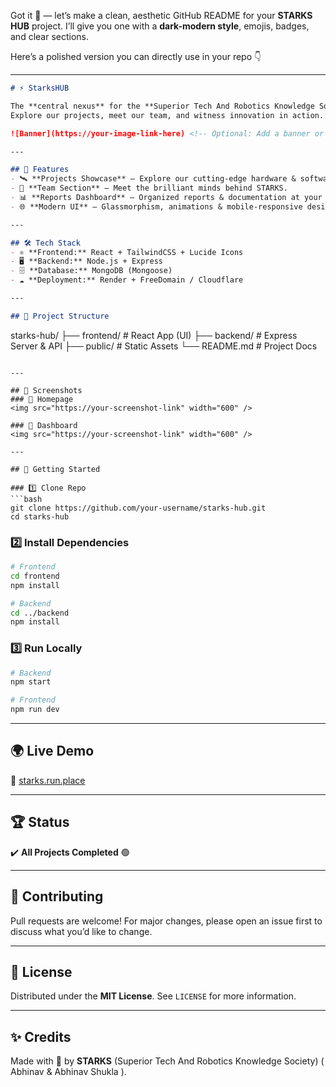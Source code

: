 Got it 🚀 — let’s make a clean, aesthetic GitHub README for your **STARKS HUB** project.
I’ll give you one with a **dark-modern style**, emojis, badges, and clear sections.

Here’s a polished version you can directly use in your repo 👇

---

```markdown
# ⚡ StarksHUB  

The **central nexus** for the **Superior Tech And Robotics Knowledge Society (STARKS)**.  
Explore our projects, meet our team, and witness innovation in action. ✨  

![Banner](https://your-image-link-here) <!-- Optional: Add a banner or logo -->

---

## 🚀 Features
- 🛰️ **Projects Showcase** – Explore our cutting-edge hardware & software builds.  
- 👥 **Team Section** – Meet the brilliant minds behind STARKS.  
- 📊 **Reports Dashboard** – Organized reports & documentation at your fingertips.  
- 🌐 **Modern UI** – Glassmorphism, animations & mobile-responsive design.  

---

## 🛠️ Tech Stack
- ⚛️ **Frontend:** React + TailwindCSS + Lucide Icons  
- 🖥️ **Backend:** Node.js + Express  
- 🗄️ **Database:** MongoDB (Mongoose)  
- ☁️ **Deployment:** Render + FreeDomain / Cloudflare  

---

## 📂 Project Structure
```

starks-hub/
├── frontend/    # React App (UI)
├── backend/     # Express Server & API
├── public/      # Static Assets
└── README.md    # Project Docs

````

---

## 📸 Screenshots
### 🔹 Homepage  
<img src="https://your-screenshot-link" width="600" />

### 🔹 Dashboard  
<img src="https://your-screenshot-link" width="600" />

---

## 🚦 Getting Started

### 1️⃣ Clone Repo
```bash
git clone https://github.com/your-username/starks-hub.git
cd starks-hub
````

### 2️⃣ Install Dependencies

```bash
# Frontend
cd frontend
npm install

# Backend
cd ../backend
npm install
```

### 3️⃣ Run Locally

```bash
# Backend
npm start

# Frontend
npm run dev
```

---

## 🌍 Live Demo

🔗 [starks.run.place](https://starks.run.place)

---

## 🏆 Status

✔️ **All Projects Completed** 🟢

---

## 🤝 Contributing

Pull requests are welcome!
For major changes, please open an issue first to discuss what you’d like to change.

---

## 📜 License

Distributed under the **MIT License**.
See `LICENSE` for more information.

---

## ✨ Credits

Made with 🧠 by **STARKS** (Superior Tech And Robotics Knowledge Society) ( Abhinav & Abhinav Shukla ).

```

